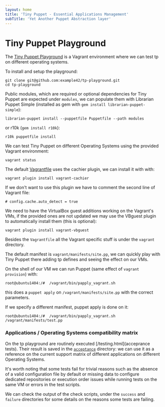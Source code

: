 ```yaml
---
layout: home
title: 'Tiny Puppet - Essential Applications Management'
subTitle: 'Yet Another Puppet Abstraction layer'
---
```


# Tiny Puppet Playground

The [Tiny Puppet Playground](https://github.com/example42/tp-playground) is a Vagrant environment where we can test tp on different operating systems.

To install and setup the playground:

    git clone git@github.com:example42/tp-playground.git
    cd tp-playground

Public modules, which are required or optional dependencies for Tiny Puppet are expected under ```modules```, we can populate them with Librarian Puppet Simple (installed as gem with ```gem install librarian-puppet-simple```):

    librarian-puppet install --puppetfile Puppetfile --path modules

or r10k (```gem install r10k```):

    r10k puppetfile install

We can test Tiny Puppet on different Operating Systems using the provided Vagrant environment:

    vagrant status

The default [Vagrantfile](https://github.com/example42/tp-playground/blob/master/Vagrantfile#L3) uses the cachier plugin, we can install it with with:

    vagrant plugin install vagrant-cachier

If we don't want to use this plugin we have to comment the second line of Vagrant file:

    # config.cache.auto_detect = true

We need to have the VirtualBox guest additions working on the Vagrant's VMs, if the provided ones are not updated we may use the VBguest plugin to automatically install them (this is optional):

    vagrant plugin install vagrant-vbguest

Besides the ```Vagrantfile``` all the Vagrant specific stuff is under the ```vagrant``` directory.

The default manifest is ```vagrant/manifests/site.pp```, we can quickly play with Tiny Puppet there adding tp defines and seeing the effect on our VMs.

On the shell of our VM we can run Puppet (same effect of ```vagrant provision```) with:

    root@ubuntu1404:/#  /vagrant/bin/papply_vagrant.sh

this does a ```puppet apply``` on ```/vagrant/manifests/site.pp``` with the correct parameters.

If we specify a different manifest, puppet apply is done on it:

    root@ubuntu1404:/#  /vagrant/bin/papply_vagrant.sh /vagrant/manifests/test.pp


### Applications / Operating Systems compatibility matrix

On the tp playground are routinely executed [/testing.html](acceprance tests). Their result is saved in the [```acceptance```](https://github.com/example42/tp-playground/tree/master/acceptance)  directory: we can use it as a reference on the current support matrix of different applications on different Operating Systems.

It's worth noting that some tests fail for trivial reasons such as the absence of a valid configuration file by default or missing data to configure dedicated repositories or execution order issues while running tests on the same VM or errors in the test scripts.

We can check the output of the check scripts, under the ```success``` and ```failure``` directories for some details on the reasons some tests are failing.

